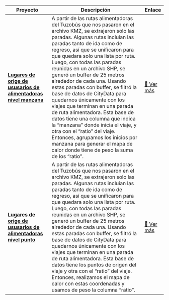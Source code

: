 | Proyecto | Descripción | Enlace |
|----------|-------------|--------|
| **[Lugares de orige de ususarios de alimentadoras nivel manzana](https://sigehgo.github.io/CityData_ideas/Datos/Tuzobus/Alimentadoras/mapa_calor_nivel_manzana.html)** | A partir de las rutas alimentadoras del Tuzobús que nos pasaron en el archivo KMZ, se extrajeron solo las paradas. Algunas rutas incluían las paradas tanto de ida como de regreso, así que se unificaron para que quedara solo una lista por ruta. Luego, con todas las paradas reunidas en un archivo SHP, se generó un buffer de 25 metros alrededor de cada una. Usando estas paradas con buffer, se filtró la base de datos de CityData para quedarnos únicamente con los viajes que terminan en una parada de ruta alimentadora. Esta base de datos tiene una columna que indica la “manzana” donde inicia el viaje, y otra con el “ratio” del viaje. Entonces, agrupamos los inicios por manzana para generar el mapa de calor donde tiene de peso la suma de los “ratio”. | [🔗 Ver más](https://sigehgo.github.io/CityData_ideas/Datos/Tuzobus/Alimentadoras/mapa_calor_nivel_manzana.html) |
| **[Lugares de orige de ususarios de alimentadoras nivel punto](https://sigehgo.github.io/CityData_ideas/Datos/Tuzobus/Alimentadoras/mapa_calor_nivel_punto.html)** | A partir de las rutas alimentadoras del Tuzobús que nos pasaron en el archivo KMZ, se extrajeron solo las paradas. Algunas rutas incluían las paradas tanto de ida como de regreso, así que se unificaron para que quedara solo una lista por ruta. Luego, con todas las paradas reunidas en un archivo SHP, se generó un buffer de 25 metros alrededor de cada una. Usando estas paradas con buffer, se filtró la base de datos de CityData para quedarnos únicamente con los viajes que terminan en una parada de ruta alimentadora. Esta base de datos tiene los puntos de origen del viaje y otra con el “ratio” del viaje. Entonces, realizamos el mapa de calor con estas coordenadas y usamos de peso la columna “ratio”. | [🔗 Ver más](https://sigehgo.github.io/CityData_ideas/Datos/Tuzobus/Alimentadoras/mapa_calor_nivel_punto.html) |
